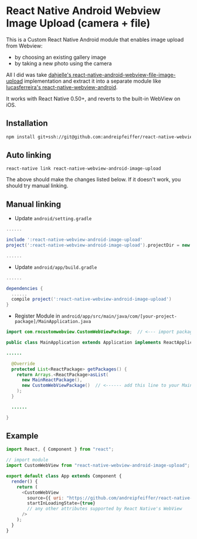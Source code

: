 # React Native Android Webview Image Upload (camera + file)

This is a Custom React Native Android module that enables image upload from Webview:

* by choosing an existing gallery image
* by taking a new photo using the camera

All I did was take [dahjelle's react-native-android-webview-file-image-upload][dahjelle] implementation and extract it into a separate module like [lucasferreira's react-native-webview-android][lucasferreira].

It works with React Native 0.50+, and reverts to the built-in WebView on iOS.

## Installation

```bash
npm install git+ssh://git@github.com:andreipfeiffer/react-native-webview-android-image-upload.git
```

## Auto linking

```
react-native link react-native-webview-android-image-upload
```

The above should make the changes listed below. If it doesn't work, you should try manual linking.

## Manual linking

* Update `android/setting.gradle`

```gradle
......

include ':react-native-webview-android-image-upload'
project(':react-native-webview-android-image-upload').projectDir = new File(rootProject.projectDir, '../node_modules/react-native-webview-android-image-upload/android')

......
```

* Update `android/app/build.gradle`

```gradle
......

dependencies {
  ......
  compile project(':react-native-webview-android-image-upload')
}
```

* Register Module in `android/app/src/main/java/com/[your-project-package]/MainApplication.java`

```java
import com.rncustomwebview.CustomWebViewPackage;  // <--- import package

public class MainApplication extends Application implements ReactApplication {

......

  @Override
  protected List<ReactPackage> getPackages() {
    return Arrays.<ReactPackage>asList(
      new MainReactPackage(),
      new CustomWebViewPackage()  // <------ add this line to your MainApplication class
    ); 
  }

  ......

}
```

## Example
```javascript
import React, { Component } from "react";

// import module
import CustomWebView from "react-native-webview-android-image-upload";

export default class App extends Component {
  render() {
    return (
      <CustomWebView
        source={{ uri: "https://github.com/andreipfeiffer/react-native-webview-android-image-upload" }}
        startInLoadingState={true}
        // any other attributes supported by React Native's WebView
      />
    );
  }
}
```

[dahjelle]: https://github.com/dahjelle/react-native-android-webview-file-image-upload
[lucasferreira]: https://github.com/lucasferreira/react-native-webview-android
